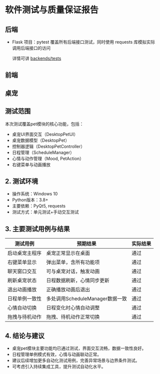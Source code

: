 # 软件测试与质量保证报告

## 后端

+ Flask 项目：pytest 覆盖所有后端接口测试，同时使用 requests 库模拟实际调用后端接口的访问

  详情可讲 [backends/tests](../backends/tests)

## 前端

## 桌宠

##  测试范围

本次测试覆盖pet模块的核心功能，包括：

- 桌宠UI界面交互（DesktopPetUI）
- 桌宠数据模型（DesktopPet）
- 控制器逻辑（DesktopPetController）
- 日程管理（ScheduleManager）
- 心情与动作管理（Mood, PetAction）
- 右键菜单与动画播放

## 2. 测试环境

- 操作系统：Windows 10
- Python版本：3.8+
- 主要依赖：PyQt5, requests
- 测试方式：单元测试+手动交互测试

## 3. 主要测试用例与结果

| 测试用例       | 预期结果                        | 实际结果 |
| -------------- | ------------------------------- | -------- |
| 启动桌宠主程序 | 桌宠正常显示在桌面              | 通过     |
| 右键菜单显示   | 弹出菜单，含所有功能项          | 通过     |
| 聊天窗口交互   | 可与桌宠对话，触发动画          | 通过     |
| 刷新桌宠状态   | 日程数据刷新，心情同步更新      | 通过     |
| 退出动画播放   | 正确播放动画后退出              | 通过     |
| 日程单例一致性 | 多处调用ScheduleManager数据一致 | 通过     |
| 心情自动切换   | 日程变化时心情自动调整          | 通过     |
| 拖拽与待机动作 | 拖拽、待机动作正常切换          | 通过     |

## 4. 结论与建议

- 桌宠pet模块主要功能均已通过测试，界面交互流畅，数据一致性良好。
- 日程管理单例模式有效，心情与动画联动正常。
- 建议后续增加更多自动化测试用例，完善异常场景与边界条件测试。
- 可考虑引入持续集成工具，提升测试自动化水平。

